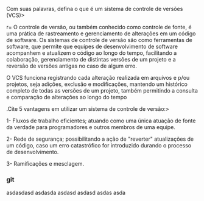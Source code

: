 Com suas palavras, defina o que é um sistema de controle de versões (VCS)>

r= O controle de versão, ou também conhecido como controle de fonte, é uma prática de rastreamento e gerenciamento de alterações em um código de software. Os sistemas de controle de versão são como ferramentas de software, que permite que equipes de desenvolvimento de software acompanhem e atualizem o código ao longo do tempo, facilitando a colaboração, gerenciamento de distintas versões de um projeto e a reversão de versões antigas no caso de algum erro.

O VCS funciona registrando cada alteração realizada em arquivos e p/ou projetos, seja adições, exclusão e modificações, mantendo um histórico completo de todas as versões de um projeto, também permitindo a consulta e comparação de alterações ao longo do tempo

.Cite 5 vantagens em utilizar um sistema de controle de versão:>

1- Fluxos de trabalho eficientes; atuando como uma única atuação de fonte da verdade para programadores e outros membros de uma equipe.

2- Rede de segurança; possibilitando a ação de "reverter" atualizações de um código, caso um erro catastrófico for introduzido durando o processo de desenvolvimento.

3- Ramificações e mesclagem.

### git

asdasdasd
asdasda
asdasd
asdasd
asdas
asda
